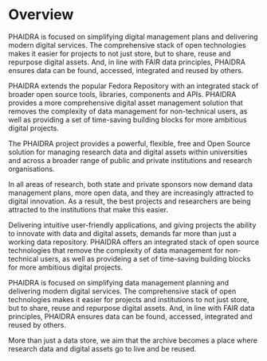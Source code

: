 # Overview

PHAIDRA is focused on simplifying digital management plans and delivering modern digital services. The comprehensive stack of open technologies makes it easier for projects to not just store, but to share, reuse and repurpose digital assets. And, in line with FAIR data principles, PHAIDRA ensures data can be found, accessed, integrated and reused by others.

PHAIDRA extends the popular Fedora Repository with an integrated stack of broader open source tools, libraries, components and APIs. PHAIDRA provides a more comprehensive digital asset management solution that removes the complexity of data management for non-technical users, as well as providing a set of time-saving building blocks for more ambitious digital projects.

The PHAIDRA project provides a powerful, flexible, free and Open Source solution for managing research data and digital assets within universities and across a broader range of public and private institutions and research organisations.

In all areas of research, both state and private sponsors now demand data management plans, more open data, and they are increasingly attracted to digital innovation. As a result, the best projects and researchers are being attracted to the institutions that make this easier.

Delivering intuitive user-friendly applications, and giving projects the ability to innovate with data and digital assets, demands far more than just a working data repository. PHAIDRA offers an integrated stack of open source technologies that remove the complexity of data management for non-technical users, as well as provideing a set of time-saving building blocks for more ambitious digital projects. 

PHAIDRA is focused on simplifying data management planning and delivering modern digital services. The comprehensive stack of open technologies makes it easier for projects and institutions to not just store, but to share, reuse and repurpose digital assets. And, in line with FAIR data principles, PHAIDRA ensures data can be found, accessed, integrated and reused by others.

More than just a data store, we aim that the archive becomes a place where research data and digital assets go to live and be reused.
